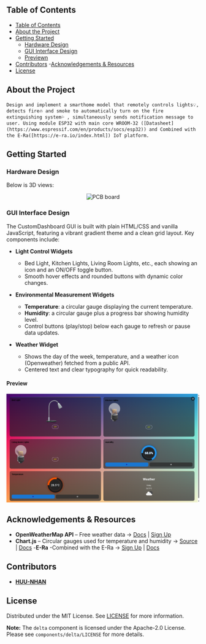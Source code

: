 ## Table of Contents
- [Table of Contents](#table-of-contents)
- [About the Project](#about-the-project)
- [Getting Started](#getting-started)
  - [Hardware Design](#hardware-Design)
  - [GUI Interface Design](#GUI-Interface-Design)
  - [Previewn](#Preview)
- [Contributors](#Contributors)
-[Acknowledgements & Resources](#Acknowledgements-&-Resources)
- [License](#license)

## About the Project

    Design and implement a smarthome model that remotely controls lights💡, detects fire🔥 and smoke to automatically turn on the fire extinguishing system💦 , simultaneously sends notification message to user. Using module ESP32 with main core WROOM-32 ([Datasheet](https://www.espressif.com/en/products/socs/esp32)) and Combined with the E-Ra([https://e-ra.io/index.html]) IoT platform.

## Getting Started

### Hardware Design
Below is 3D views:

<p align="center">
  <img src="assets/board.png)" alt="PCB board" width="600" />
</p>

### GUI Interface Design

The CustomDashboard GUI is built with plain HTML/CSS and vanilla JavaScript, featuring a vibrant gradient theme and a clean grid layout. Key components include:

- **Light Control Widgets**  
  - Bed Light, Kitchen Lights, Living Room Lights, etc., each showing an icon and an ON/OFF toggle button.  
  - Smooth hover effects and rounded buttons with dynamic color changes.

- **Environmental Measurement Widgets**  
  - **Temperature**: a circular gauge displaying the current temperature.  
  - **Humidity**: a circular gauge plus a progress bar showing humidity level.  
  - Control buttons (play/stop) below each gauge to refresh or pause data updates.

- **Weather Widget**  
  - Shows the day of the week, temperature, and a weather icon (Openweather) fetched from a public API.  
  - Centered text and clear typography for quick readability.

#### Preview

<p align="center">
  <img src="assets\GUI.png" alt="Dashboard overview" width="800" />
</p>

## Acknowledgements & Resources

- **OpenWeatherMap API** – Free weather data → [Docs](https://openweathermap.org/api) | [Sign Up](https://home.openweathermap.org/users/sign_up)
- **Chart.js** – Circular gauges used for temperature and humidity → [Source](https://github.com/chartjs/Chart.js) | [Docs](https://www.chartjs.org/docs/)
-**E-Ra** -Combined with the E-Ra → [Sign Up](https://e-ra.io/index.html) | [Docs](https://app.e-ra.io/instruction-guide)
## Contributors

* [**HUU-NHAN**](https://github.com/huunhanspkt03)

## License

Distributed under the MIT License. See [LICENSE](LICENSE) for more information.

**Note:** The `delta` component is licensed under the Apache-2.0 License.  
Please see `components/delta/LICENSE` for more details.

